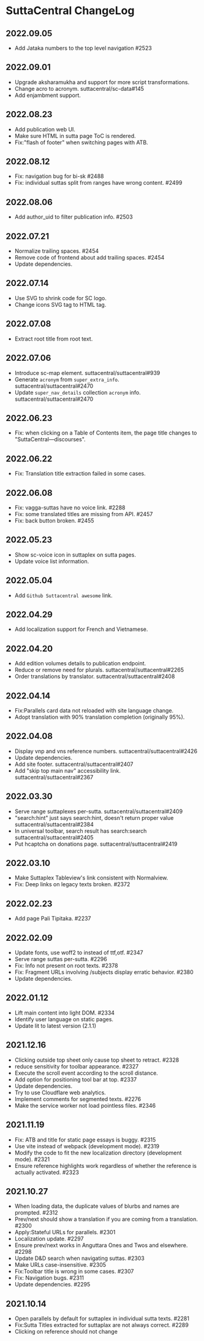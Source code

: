 
# SuttaCentral ChangeLog

## 2022.09.05

- Add Jataka numbers to the top level navigation #2523


## 2022.09.01

- Upgrade aksharamukha and support for more script transformations.
- Change acro to acronym. suttacentral/sc-data#145
- Add enjambment support.

## 2022.08.23

- Add publication web UI.
- Make sure HTML in sutta page ToC is rendered.
- Fix:"flash of footer" when switching pages with ATB.

## 2022.08.12

- Fix: navigation bug for bi-sk #2488
- Fix: individual suttas split from ranges have wrong content. #2499

## 2022.08.06

- Add author_uid to filter publication info. #2503

## 2022.07.21

- Normalize trailing spaces. #2454
- Remove code of frontend about add trailing spaces. #2454
- Update dependencies.

## 2022.07.14

- Use SVG <defs> to shrink code for SC logo.
- Change icons SVG tag to HTML tag.

## 2022.07.08

- Extract root title from root text.

## 2022.07.06

- Introduce sc-map element. suttacentral/suttacentral#939
- Generate `acronym` from `super_extra_info`.  suttacentral/suttacentral#2470 
- Update `super_nav_details` collection `acronym` info. suttacentral/suttacentral#2470 

## 2022.06.23

- Fix: when clicking on a Table of Contents item, the page title changes to "SuttaCentral—discourses".

## 2022.06.22

- Fix: Translation title extraction failed in some cases.

## 2022.06.08

- Fix: vagga-suttas have no voice link. #2288
- Fix: some translated titles are missing from API. #2457
- Fix: back button broken. #2455

## 2022.05.23

- Show sc-voice icon in suttaplex on sutta pages.
- Update voice list information.

## 2022.05.04

- Add `Github Suttacentral awesome` link.

## 2022.04.29

- Add localization support for French and Vietnamese.

## 2022.04.20

- Add edition volumes details to publication endpoint.
- Reduce or remove need for plurals. suttacentral/suttacentral#2265
- Order translations by translator. suttacentral/suttacentral#2408

## 2022.04.14

- Fix:Parallels card data not reloaded with site language change.
- Adopt translation with 90% translation completion (originally 95%).

## 2022.04.08

- Display vnp and vns reference numbers. suttacentral/suttacentral#2426
- Update dependencies.
- Add site footer. suttacentral/suttacentral#2407
- Add "skip top main nav" accessibility link. suttacentral/suttacentral#2367

## 2022.03.30

- Serve range suttaplexes per-sutta. suttacentral/suttacentral#2409
- "search:hint" just says search:hint, doesn't return proper value suttacentral/suttacentral#2384
- In universal toolbar, search result has search:search suttacentral/suttacentral#2405
- Put hcaptcha on donations page. suttacentral/suttacentral#2419

## 2022.03.10

- Make Suttaplex Tableview's link consistent with Normalview.
- Fix: Deep links on legacy texts broken. #2372

## 2022.02.23

- Add page Pali Tipitaka. #2237

## 2022.02.09

- Update fonts, use woff2 to instead of ttf,otf. #2347
- Serve range suttas per-sutta. #2296
- Fix: Info not present on root texts. #2378
- Fix: Fragment URLs involving /subjects display erratic behavior. #2380
- Update dependencies.

## 2022.01.12

- Lift main content into light DOM. #2334
- Identify user language on static pages.
- Update lit to latest version (2.1.1)

## 2021.12.16

- Clicking outside top sheet only cause top sheet to retract. #2328
- reduce sensitivity for toolbar appearance. #2327
- Execute the scroll event according to the scroll distance.
- Add option for positioning tool bar at top. #2337
- Update dependencies.
- Try to use Cloudflare web analytics.
- Implement comments for segmented texts. #2276
- Make the service worker not load pointless files. #2346

## 2021.11.19

- Fix: ATB and title for static page essays is buggy. #2315
- Use vite instead of webpack (development mode). #2319
- Modify the code to fit the new localization directory (development mode). #2321
- Ensure reference highlights work regardless of whether the reference is actually activated. #2323

## 2021.10.27

- When loading data, the duplicate values of blurbs and names are prompted. #2312
- Prev/next should show a translation if you are coming from a translation. #2300
- Apply:Stateful URLs for parallels. #2301
- Localization update. #2297
- Ensure prev/next works in Anguttara Ones and Twos and elsewhere. #2298
- Update D&D search when navigating suttas. #2303
- Make URLs case-insensitive. #2305
- Fix:Toolbar title is wrong in some cases. #2307
- Fix: Navigation bugs. #2311
- Update dependencies. #2295

## 2021.10.14

- Open parallels by default for suttaplex in individual sutta texts. #2281
- Fix:Sutta Titles extracted for suttaplax are not always correct. #2289
- Clicking on reference should not change <title>. #2294
- Fix: Back button has problems in some cases. #2293

## 2021.10.09

- Fix: Sometimes an error message appears when switching sutta.
- Fix a logic error in sc-text-page-selector.js.
- Optimize suttaplex list loading speed.

## 2021.10.07

- Fix: Bug in publication date for SA-2. #2266
- Update dependencies.
- Let users share state of text by extending URLs. #1907
- When the user modifies the view settings, update the URL #1907
- Fix:hash # in URLs does not work as expected. #2147 #2148
- Apply: patimokkha texts: a new model. #2013

## 2021.08.30

- Rewrite the navigation module.
- Update dependencies.
- Update aksharamukha to support more scripts conversion.
- Add missing aria-label for close search
- Fix bug about: https://discourse.suttacentral.net/t/suttacentral-2021-bug-reports-here/19609/116
- Remove sentry related code.

## 2021.08.21

- Configure Ngnix uwsgi_cache.
- Add indexes to ArangoDB collections.
- Lazy loading of parallels data.
- Rewrite the breadcrumb related code.
- Use micro-sentry instead of sentry(Need to observe whether it is effective ).
- Updating the font for the Sharada script in CSS.

## 2021.08.04

- Fix: Pages sometimes do not load #2206 (Need to be constantly observed).
- Optimize module dynamic loading code.
- Adjust size of language pill for three-letter languages.
- Upgrade dependencies.

## 2021.07.24

- Table view for parallels #2139
- Upgrade python packages.
- Upgrade js dependencies.
- Upgrade litElement to lit 2.0.0-rc.2. #2132
- Upgrade Nginx version from 1.12.1 to 1.21.1.
- Fix: Transliteration: Fonts missing for some scripts. #2116
- Remove some google related items from CSP.
- Add sentry to SC.

## 2021.06.30

- Fix: CSP blocks CC0 icon.
- If dictionary entry has no definition, display the cross-reference (xr) and grammar.
- Fix High LCP in mobile.
- Fix:PWA download fails #2197
- Improve formatting of volpage nerdy-row references  #2200
- Replace Upper Case E and O as well during transliteration #2205
- Apply new volpage/alt_volpage data to parallels.
- Apply new volpage/alt_volpage data to vinaya.
- The title attribute always be the simple "Volume and page".
- Sujato nerdy-row fix #2216
- Make "downloading" box on Offline page fixed width. #2196

## 2021.06.14

- Fix: Sometimes translated titles are not being used. #2181
- Fix: When changing site language, everything goes crazy. #2180
- Sujato verse HTML #2184
- make dl, ol, ul styles work with refs in bilara texts #2185
- Populate volpage and alt_volpage in text_extra_info.json. #2186
- Fix: Reference selections are not sticky. #2190
- Fix: Pali lookup fails in some cases. #2191

## 2021.06.02

- Use the Chinese system for component names. #2006
- Let googlebot see the site as a default user.
- Keep navigation data in sc-data/structure. #1915
- Add babel-loader to webpack to support new JS features.
- Optimize code with new JS features.
- Fix: Transliteration: Many of the script labels are gibberish. #2115
- Fix: Incorrect transliteration of /e/ and /o/ in some scripts. #2114
- Fix: The problem of invalid button click on donation page in iOS.



